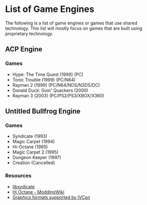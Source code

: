 # List of Game Engines

The following is a list of game engines or games that use shared technology. This list will mostly focus on games that are built using proprietary technology.

## ACP Engine

### Games

* Hype: The Time Quest (1999) (PC)
* Tonic Trouble (1999) (PC/N64)
* Rayman 2 (1999) (PC/N64/NDS/N3DS/DC)
* Donald Duck: Goin' Quackers (2000)
* Rayman 3 (2003) (PC/PS2/PS3/XBOX/X360)

## Untitled Bullfrog Engine

### Games

* Syndicate (1993)
* Magic Carpet (1994)
* Hi-Octane (1995)
* Magic Carpet 2 (1995)
* Dungeon Keeper (1997)
* Creation (Cancelled)

### Resources

* [libsydicate](https://icculus.org/projects/libsyndicate/libsyndicate.html)
* [Hi Octane - ModdingWiki](http://www.shikadi.net/moddingwiki/Hi_Octane)
* [Graphics formats supported by IVCon](http://ivcon-tl.sourceforge.net/html/format_swm.php)
